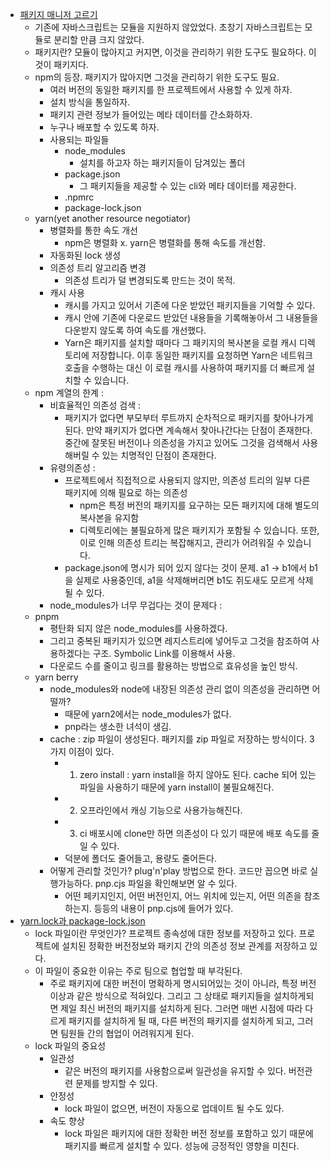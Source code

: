 - [패키지 매니저 고르기](https://www.youtube.com/watch?v=Ds7EjE8Rhjs)  
	- 기존에 자바스크립트는 모듈을 지원하지 않았었다. 초창기 자바스크립트는 모듈로 분리할 만큼 크지 않았다. 
	- 패키지란? 모듈이 많아지고 커지면, 이것을 관리하기 위한 도구도 필요하다. 이것이 패키지다. 
	- npm의 등장. 패키지가 많아지면 그것을 관리하기 위한 도구도 필요. 
		- 여러 버전의 동일한 패키지를 한 프로젝트에서 사용할 수 있게 하자. 
		- 설치 방식을 통일하자. 
		- 패키지 관련 정보가 들어있는 메타 데이터를 간소화하자. 
		- 누구나 배포할 수 있도록 하자. 
		- 사용되는 파일들 
			- node_modules
				- 설치를 하고자 하는 패키지들이 담겨있는 폴더
			- package.json
				- 그 패키지들을 제공할 수 있는 cli와 메타 데이터를 제공한다. 
			- .npmrc
			- package-lock.json
	- yarn(yet another resource negotiator) 
		- 병렬화를 통한 속도 개선 
			- npm은 병렬화 x. yarn은 병렬화를 통해 속도를 개선함. 
		- 자동화된 lock 생성 
		- 의존성 트리 알고리즘 변경 
			- 의존성 트리가 덜 변경되도록 만드는 것이 목적. 
		- 캐시 사용 
			- 캐시를 가지고 있어서 기존에 다운 받았던 패키지들을 기억할 수 있다.  
			- 캐시 안에 기존에 다운로드 받았던 내용들을 기록해놓아서 그 내용들을 다운받지 않도록 하여 속도를 개선했다. 
			- Yarn은 패키지를 설치할 때마다 그 패키지의 복사본을 로컬 캐시 디렉토리에 저장합니다. 이후 동일한 패키지를 요청하면 Yarn은 네트워크 호출을 수행하는 대신 이 로컬 캐시를 사용하여 패키지를 더 빠르게 설치할 수 있습니다.
	- npm 계열의 한계 :
		- 비효율적인 의존성 검색 : 
			- 패키지가 없다면 부모부터 루트까지 순차적으로 패키지를 찾아나가게 된다. 만약 패키지가 없다면 계속해서 찾아나간다는 단점이 존재한다. 중간에 잘못된 버전이나 의존성을 가지고 있어도 그것을 검색해서 사용해버릴 수 있는 치명적인 단점이 존재한다. 
		- 유령의존성 : 
			- 프로젝트에서 직접적으로 사용되지 않지만, 의존성 트리의 일부 다른 패키지에 의해 필요로 하는 의존성
				- npm은 특정 버전의 패키지를 요구하는 모든 패키지에 대해 별도의 복사본을 유지함
				- 디렉토리에는 불필요하게 많은 패키지가 포함될 수 있습니다. 또한, 이로 인해 의존성 트리는 복잡해지고, 관리가 어려워질 수 있습니다.
			- package.json에 명시가 되어 있지 않다는 것이 문제. a1 -> b1에서 b1을 실제로 사용중인데, a1을 삭제해버리면 b1도 쥐도새도 모르게 삭제될 수 있다. 
		- node_modules가 너무 무겁다는 것이 문제다 : 
	- pnpm 
		- 평탄화 되지 않은 node_modules를 사용하겠다. 
		- 그리고 중복된 패키지가 있으면 레지스트리에 넣어두고 그것을 참조하여 사용하겠다는 구조. Symbolic Link를 이용해서 사용.
		- 다운로드 수를 줄이고 링크를 활용하는 방법으로 효유성을 높인 방식. 
	- yarn berry 
		- node_modules와 node에 내장된 의존성 관리 없이 의존성을 관리하면 어떨까? 
			- 때문에 yarn2에서는 node_modules가 없다. 
			- pnp라는 생소한 녀석이 생김. 
		- cache : zip 파일이 생성된다. 패키지를 zip 파일로 저장하는 방식이다. 3가지 이점이 있다. 
			- 1. zero install : yarn install을 하지 않아도 된다. cache 되어 있는 파일을 사용하기 때문에 yarn install이 불필요해진다. 
			- 2. 오프라인에서 캐싱 기능으로 사용가능해진다. 
			- 3. ci 배포시에 clone만 하면 의존성이 다 있기 때문에 배포 속도를 줄일 수 있다. 
			- 덕분에 폴더도 줄어들고, 용량도 줄어든다. 
		- 어떻게 관리할 것인가? plug'n'play 방법으로 한다. 코드만 꼽으면 바로 실행가능하다. pnp.cjs 파일을 확인해보면 알 수 있다. 
			- 어떤 페키지인지, 어떤 버전인지, 어느 위치에 있는지, 어떤 의존을 참조하는지. 등등의 내용이 pnp.cjs에 들어가 있다. 
- [yarn.lock과 package-lock.json](https://www.youtube.com/watch?v=E2HSpcN-ir4) 
	- lock 파일이란 무엇인가? 프로젝트 종속성에 대한 정보를 저장하고 있다. 프로젝트에 설치된 정확한 버전정보와 패키지 간의 의존성 정보 관계를 저장하고 있다. 
	- 이 파일이 중요한 이유는 주로 팀으로 협업할 때 부각된다. 
		- 주로 패키지에 대한 버전이 명확하게 명시되어있는 것이 아니라, 특정 버전 이상과 같은 방식으로 적혀있다. 그리고 그 상태로 패키지들을 설치하게되면 제일 최신 버전의 패키지를 설치하게 된다. 그러면 매번 시점에 따라 다르게 패키지를 설치하게 될 때, 다른 버전의 패키지를 설치하게 되고, 그러면 팀원들 간의 협업이 어려워지게 된다. 
	- lock 파일의 중요성 
		- 일관성 
			- 같은 버전의 패키지를 사용함으로써 일관성을 유지할 수 있다. 버전관련 문제를 방지할 수 있다. 
		- 안정성
			- lock 파일이 없으면, 버전이 자동으로 업데이트 될 수도 있다. 
		- 속도 향상 
			- lock 파일은 패키지에 대한 정확한 버전 정보를 포함하고 있기 때문에 패키지를 빠르게 설치할 수 있다. 성능에 긍정적인 영향을 미친다. 
